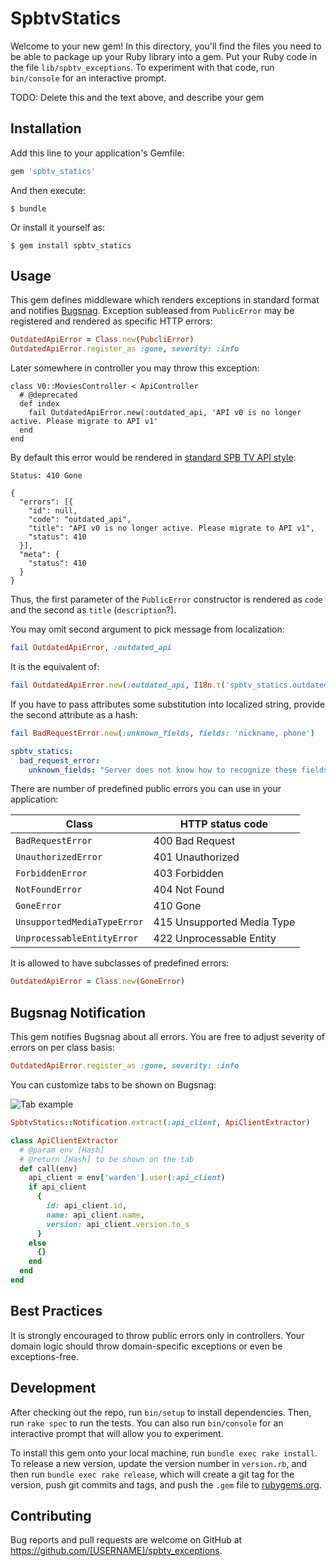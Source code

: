 # SpbtvStatics

Welcome to your new gem! In this directory, you'll find the files you need to be able to package up your Ruby library into a gem. Put your Ruby code in the file `lib/spbtv_exceptions`. To experiment with that code, run `bin/console` for an interactive prompt.

TODO: Delete this and the text above, and describe your gem

## Installation

Add this line to your application's Gemfile:

```ruby
gem 'spbtv_statics'
```

And then execute:

    $ bundle

Or install it yourself as:

    $ gem install spbtv_statics

## Usage

This gem defines middleware which renders exceptions in standard format and notifies [Bugsnag](http://bugsnag.com).
Exception subleased from `PublicError` may be registered and rendered as specific HTTP errors:

```ruby
OutdatedApiError = Class.new(PubcliError)
OutdatedApiError.register_as :gone, severity: :info
```

Later somewhere in controller you may throw this exception:

```
class V0::MoviesController < ApiController
  # @deprecated
  def index
    fail OutdatedApiError.new(:outdated_api, 'API v0 is no longer active. Please migrate to API v1'
  end
end
```

By default this error would be rendered in [standard SPB TV API style](http://doc.dev.spbtv.com/rosing/client_api_overview.html#errors):


```httph
Status: 410 Gone

{
  "errors": [{
    "id": null,
    "code": "outdated_api",
    "title": "API v0 is no longer active. Please migrate to API v1",
    "status": 410
  }],
  "meta": {
    "status": 410
  }
}
```

Thus, the first parameter of the `PublicError` constructor is rendered as `code` and the second as `title` (`description`?).

You may omit second argument to pick message from localization:

```ruby
fail OutdatedApiError, :outdated_api
```

It is the equivalent of:

```ruby
fail OutdatedApiError.new(:outdated_api, I18n.t('spbtv_statics.outdated_api_error.outdated_api'))
```

If you have to pass attributes some substitution into localized string, provide the second attribute as a hash:

```ruby
fail BadRequestError.new(:unknown_fields, fields: 'nickname, phone')
```

```yaml
spbtv_statics:
  bad_request_error:
    unknown_fields: "Server does not know how to recognize these fields: %{fields}"
```

There are number of predefined public errors you can use in your application:

Class                      | HTTP status code
---------------------------|------------------------------
`BadRequestError`          | 400 Bad Request
`UnauthorizedError`        | 401 Unauthorized
`ForbiddenError`           | 403 Forbidden
`NotFoundError`            | 404 Not Found
`GoneError`                | 410 Gone
`UnsupportedMediaTypeError`| 415 Unsupported Media Type
`UnprocessableEntityError` | 422 Unprocessable Entity

It is allowed to have subclasses of predefined errors:

```ruby
OutdatedApiError = Class.new(GoneError)
```

## Bugsnag Notification

This gem notifies Bugsnag about all errors. You are free to adjust severity of errors on per class basis:

```ruby
OutdatedApiError.register_as :gone, severity: :info
```

You can customize tabs to be shown on Bugsnag:

![Tab example](https://habrastorage.org/files/bd4/290/75c/bd429075c2604eeaa7ef39ae75fbffe2.png)

```ruby
SpbtvStatics::Notification.extract(:api_client, ApiClientExtractor)

class ApiClientExtractor
  # @param env [Hash]
  # @return [Hash] to be shown on the tab
  def call(env)
    api_client = env['warden'].user(:api_client)
    if api_client
      {
        id: api_client.id,
        name: api_client.name,
        version: api_client.version.to_s
      }
    else
      {}
    end
  end
end
```

## Best Practices

It is strongly encouraged to throw public errors only in controllers. Your domain logic should throw domain-specific exceptions
or even be exceptions-free.

## Development

After checking out the repo, run `bin/setup` to install dependencies. Then, run `rake spec` to run the tests. You can also run `bin/console` for an interactive prompt that will allow you to experiment.

To install this gem onto your local machine, run `bundle exec rake install`. To release a new version, update the version number in `version.rb`, and then run `bundle exec rake release`, which will create a git tag for the version, push git commits and tags, and push the `.gem` file to [rubygems.org](https://rubygems.org).

## Contributing

Bug reports and pull requests are welcome on GitHub at https://github.com/[USERNAME]/spbtv_exceptions.

